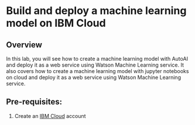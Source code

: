 # Build and deploy a machine learning model on IBM Cloud

## Overview

In this lab, you will see how to create a machine learning model with AutoAI and deploy it as a web service using Watson Machine Learning service. It also covers how to create a machine learning model with jupyter notebooks on cloud and deploy it as a web service using Watson Machine Learning service. 

## Pre-requisites:

1. Create an [IBM Cloud](https://cloud.ibm.com/login) account
